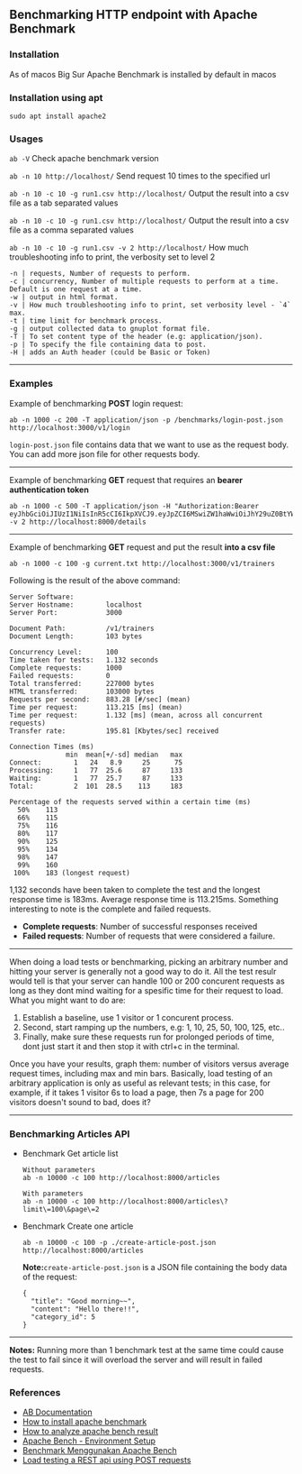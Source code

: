 ## Benchmarking HTTP endpoint with Apache Benchmark

### Installation
As of macos Big Sur Apache Benchmark is installed by default in macos

### Installation using apt
```
sudo apt install apache2
```

### Usages
`ab -V`
Check apache benchmark version

`ab -n 10 http://localhost/`
Send request 10 times to the specified url

`ab -n 10 -c 10 -g run1.csv http://localhost/`
Output the result into a csv file as a tab separated values

`ab -n 10 -c 10 -g run1.csv http://localhost/`
Output the result into a csv file as a comma separated values

`ab -n 10 -c 10 -g run1.csv -v 2 http://localhost/`
How much troubleshooting info to print, the verbosity set to level 2

```
-n | requests, Number of requests to perform.
-c | concurrency, Number of multiple requests to perform at a time. Default is one request at a time.
-w | output in html format.
-v | How much troubleshooting info to print, set verbosity level - `4` max.
-t | time limit for benchmark process.
-g | output collected data to gnuplot format file.
-T | To set content type of the header (e.g: application/json).
-p | To specify the file containing data to post.
-H | adds an Auth header (could be Basic or Token)
```

---
### Examples

Example of benchmarking **POST** login request:
```
ab -n 1000 -c 200 -T application/json -p /benchmarks/login-post.json http://localhost:3000/v1/login
```

`login-post.json` file contains data that we want to use as the request body.
You can add more json file for other requests body.

---

Example of benchmarking **GET** request that requires an **bearer authentication token**
```
ab -n 1000 -c 500 -T application/json -H "Authorization:Bearer eyJhbGciOiJIUzI1NiIsInR5cCI6IkpXVCJ9.eyJpZCI6MSwiZW1haWwiOiJhY29uZ0BtYWlsLmNvbSIsImlzcyI6Imlzc3VlcmZvcmp3dCIsImV4cCI6MTY3MTEwNzg3OSwiaWF0IjoxNjcxMDg2Mjc5fQ.6qPvJJr4DvEV4fF8NDrnHUNs2WSeFK_P9u2sozz2wVg" -v 2 http://localhost:8000/details
```
---

Example of benchmarking **GET** request and put the result **into a csv file**

```
ab -n 1000 -c 100 -g current.txt http://localhost:3000/v1/trainers
```

Following is the result of the above command:
```
Server Software:        
Server Hostname:        localhost
Server Port:            3000

Document Path:          /v1/trainers
Document Length:        103 bytes

Concurrency Level:      100
Time taken for tests:   1.132 seconds
Complete requests:      1000
Failed requests:        0
Total transferred:      227000 bytes
HTML transferred:       103000 bytes
Requests per second:    883.28 [#/sec] (mean)
Time per request:       113.215 [ms] (mean)
Time per request:       1.132 [ms] (mean, across all concurrent requests)
Transfer rate:          195.81 [Kbytes/sec] received

Connection Times (ms)
              min  mean[+/-sd] median   max
Connect:        1   24   8.9     25      75
Processing:     1   77  25.6     87     133
Waiting:        1   77  25.7     87     133
Total:          2  101  28.5    113     183

Percentage of the requests served within a certain time (ms)
  50%    113
  66%    115
  75%    116
  80%    117
  90%    125
  95%    134
  98%    147
  99%    160
 100%    183 (longest request)
```

1,132 seconds have been taken to complete the test and the longest response time is 183ms. Average response time is 113.215ms. Something interesting to note is the complete and failed requests.

- **Complete requests**: Number of successful responses received
- **Failed requests**: Number of requests that were considered a failure.

---
When doing a load tests or benchmarking, picking an arbitrary number and hitting your server is generally not a good way to do it. All the test resulr would tell is that your server can handle 100 or 200 concurent requests as long as they dont mind waiting for a spesific time for their request to load.
What you might want to do are:
1. Establish a baseline, use 1 visitor or 1 concurent process.
2. Second, start ramping up the numbers, e.g: 1, 10, 25, 50, 100, 125, etc..
3. Finally, make sure these requests run for prolonged periods of time, dont just start it and then stop it with ctrl+c in the terminal.

Once you have your results, graph them: number of visitors versus average request times, including max and min bars. Basically, load testing of an arbitrary application is only as useful as relevant tests; in this case, for example, if it takes 1 visitor 6s to load a page, then 7s a page for 200 visitors doesn't sound to bad, does it?

---

### Benchmarking Articles API
- Benchmark Get article list
  ```
  Without parameters
  ab -n 10000 -c 100 http://localhost:8000/articles

  With parameters
  ab -n 10000 -c 100 http://localhost:8000/articles\?limit\=100\&page\=2
  ```
- Benchmark Create one article
  ```
  ab -n 10000 -c 100 -p ./create-article-post.json http://localhost:8000/articles
  ```
  **Note:**`create-article-post.json` is a JSON file containing the body data of the request:
  ```
  {
    "title": "Good morning~~",
    "content": "Hello there!!",
    "category_id": 5
  }
  ```
---

**Notes:**
Running more than 1 benchmark test at the same time could cause the test to fail since it will overload the server and will result in failed requests.

### References
- [AB Documentation](https://httpd.apache.org/docs/2.4/programs/ab.html)
- [How to install apache benchmark](https://gist.github.com/yolossn/20d86c79745acbd97125b9cca950cbf7)
- [How to analyze apache bench result](https://serverfault.com/questions/378310/how-do-i-analyze-an-apache-bench-result)
- [Apache Bench - Environment Setup](https://www.tutorialspoint.com/apache_bench/apache_bench_environment_setup.htm)
- [Benchmark Menggunakan Apache Bench](https://medium.com/laravel-web-id/benchmark-menggunakan-apache-bench-7dee86716704)
- [Load testing a REST api using POST requests](https://erangad.medium.com/load-testing-a-rest-api-using-post-requests-6b0338196af0)
